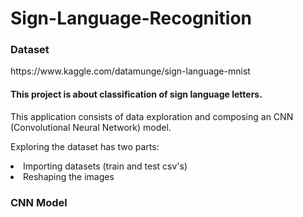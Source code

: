 # Sign-Language-Recognition

<h3> Dataset</h3>
<a> https://www.kaggle.com/datamunge/sign-language-mnist </a>

<h4>This project is about classification of sign language letters.</h4>
<p>This application consists of data exploration and composing an CNN (Convolutional Neural Network) model.</p>
<p>Exploring the dataset has two parts:<li>Importing datasets (train and test csv's)</li>
  <li>Reshaping the images</li><p/>
<h3> CNN Model</h3>

